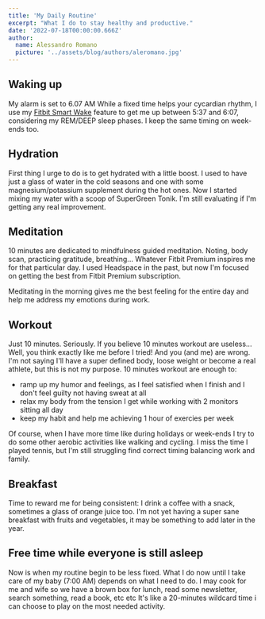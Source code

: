 ```yaml
---
title: 'My Daily Routine'
excerpt: "What I do to stay healthy and productive."
date: '2022-07-18T00:00:00.666Z'
author:
  name: Alessandro Romano
  picture: '../assets/blog/authors/aleromano.jpg'
---
```


## Waking up

My alarm is set to 6.07 AM
While a fixed time helps your cycardian rhythm, I use my [Fitbit Smart Wake](https://www.fitbit.com/global/uk/technology/sleep) feature to get me up between 5:37 and 6:07, considering my REM/DEEP sleep phases.
I keep the same timing on week-ends too.

## Hydration

First thing I urge to do is to get hydrated with a little boost.
I used to have just a glass of water in the cold seasons and one with some magnesium/potassium supplement during the hot ones.
Now I started mixing my water with a scoop of SuperGreen Tonik.
I'm still evaluating if I'm getting any real improvement.

## Meditation

10 minutes are dedicated to mindfulness guided meditation.
Noting, body scan, practicing gratitude, breathing... Whatever Fitbit Premium inspires me for that particular day.
I used Headspace in the past, but now I'm focused on getting the best from Fitbit Premium subscription.

Meditating in the morning gives me the best feeling for the entire day and help me address my emotions during work.

## Workout

Just 10 minutes. Seriously.
If you believe 10 minutes workout are useless... Well, you think exactly like me before I tried!
And you (and me) are wrong.
I'm not saying I'll have a super defined body, loose weight or become a real athlete, but this is not my purpose.
10 minutes workout are enough to:

- ramp up my humor and feelings, as I feel satisfied when I finish and I don't feel guilty not having sweat at all
- relax my body from the tension I get while working with 2 monitors sitting all day
- keep my habit and help me achieving 1 hour of exercies per week

Of course, when I have more time like during holidays or week-ends I try to do some other aerobic activities like walking and cycling.
I miss the time I played tennis, but I'm still struggling find correct timing balancing work and family.

## Breakfast

Time to reward me for being consistent: I drink a coffee with a snack, sometimes a glass of orange juice too.
I'm not yet having a super sane breakfast with fruits and vegetables, it may be something to add later in the year.

## Free time while everyone is still asleep

Now is when my routine begin to be less fixed. What I do now until I take care of my baby (7:00 AM) depends on what I need to do.
I may cook for me and wife so we have a brown box for lunch, read some newsletter, search something, read a book, etc etc
It's like a 20-minutes wildcard time i can choose to play on the most needed activity.

## 
